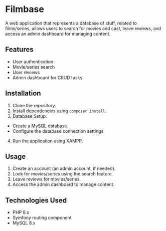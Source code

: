 # Filmbase
A web application that represents a database of stuff, related to films/series, allows users to search for movies and cast, leave reviews, and access an admin dashboard for managing content.

## Features

- User authentication
- Movie/series search
- User reviews
- Admin dashboard for CRUD tasks

## Installation

1. Clone the repository.
2. Install dependencies using `composer install`.
3. Database Setup: 
- Create a MySQL database.
- Configure the database connection settings.
4. Run the application using XAMPP.

## Usage

1. Create an account (an admin account, if needed).
2. Look for movies/series using the search feature.
3. Leave reviews for movies/series.
4. Access the admin dashboard to manage content.

## Technologies Used

- PHP 8.x
- Symfony routing component
- MySQL 8.x
